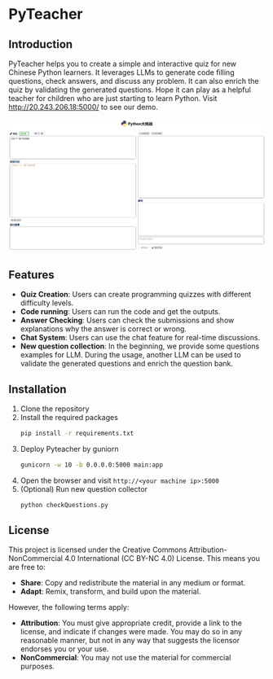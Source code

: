 # PyTeacher
## Introduction
PyTeacher helps you to create a simple and interactive quiz for new Chinese Python learners. It leverages LLMs to generate code filling questions, check answers, and discuss any problem. It can also enrich the quiz by validating the generated questions. Hope it can play as a helpful teacher for children who are just starting to learn Python. Visit http://20.243.206.18:5000/ to see our demo.

![Screenshot.png](Screenshot.png)

## Features
- **Quiz Creation**: Users can create programming quizzes with different difficulty levels.
- **Code running**: Users can run the code and get the outputs. 
- **Answer Checking**: Users can check the submissions and show explanations why the answer is correct or wrong.
- **Chat System**: Users can use the chat feature for real-time discussions.
- **New question collection**: In the beginning, we provide some questions examples for LLM. During the usage, another LLM can be used to validate the generated questions and enrich the question bank.

## Installation
1. Clone the repository
2. Install the required packages
    ```bash
    pip install -r requirements.txt
    ```
3. Deploy Pyteacher by guniorn
    ```bash
    gunicorn -w 10 -b 0.0.0.0:5000 main:app
    ```
4. Open the browser and visit `http://<your machine ip>:5000`
5. (Optional) Run new question collector
    ```bash
    python checkQuestions.py
    ```

## License
This project is licensed under the Creative Commons Attribution-NonCommercial 4.0 International (CC BY-NC 4.0) License. This means you are free to:
- **Share**: Copy and redistribute the material in any medium or format.
- **Adapt**: Remix, transform, and build upon the material.

However, the following terms apply:
- **Attribution**: You must give appropriate credit, provide a link to the license, and indicate if changes were made. You may do so in any reasonable manner, but not in any way that suggests the licensor endorses you or your use.
- **NonCommercial**: You may not use the material for commercial purposes.
